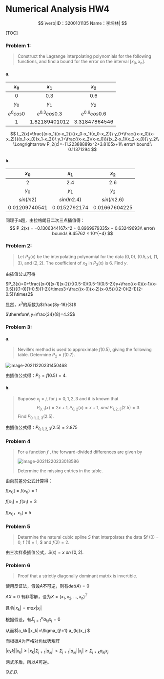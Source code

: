# Numerical Analysis HW4

$$
\verb|ID：3200101135 Name：李坤林|
$$

[TOC]

### Problem 1:

> Construct the Lagrange interpolating polynomials for the following functions, and find a bound for the error on the interval $[x_0,x_n]$.

#### a.

|   $x_0$   |      $x_1$      |      $x_2$      |
| :-------: | :-------------: | :-------------: |
|     0     |       0.3       |       0.6       |
|   $y_0$   |      $y_1$      |      $y_2$      |
| $e^0cos0$ | $e^{0.3}cos0.3$ | $e^{0.6}cos0.6$ |
|     1     |  1.82189401012  |  3.31847864546  |

$$
L_2(x)=\frac{(x-x_1)(x-x_2)}{(x_0-x_1)(x_0-x_2)}\ y_0+\frac{(x-x_0)(x-x_2)}{(x_1-x_0)(x_1-x_2)}\ y_1+\frac{(x-x_2)(x-x_0)}{(x_2-x_1)(x_2-x_0)}\ y_2\\
\Longrightarrow P_2(x)=-11.22388889x^2+3.8105x+1\\
error\ bound:\ 0.11371294
$$

#### b.

|     $x_0$     |    $x_1$     |     $x_2$     |
| :-----------: | :----------: | :-----------: |
|       2       |     2.4      |      2.6      |
|     $y_0$     |    $y_1$     |     $y_2$     |
|  $sin(ln2)$   | $sin(ln2.4)$ | $sin(ln2.6)$  |
| 0.01209740541 | 0.0152792174 | 0.01667604225 |

同理于a题，由拉格朗日二次三点插值得：
$$
P_2(x) = −0.1306344167x^2 + 0.8969979335x − 0.63249693\\
error\ bound:\ 9.45762 × 10^{−4}
$$


### Problem 2:

> Let $P_3(x)$ be the interpolating polynomial for the data $(0, 0),\ (0.5, y),\ (1, 3)$, and$\ (2, 2)$. The coefficient of $x_3$ in $P_3(x)$ is $6$. Find $y$.

由插值公式可得

$P_3(x)=0+\frac{(x-0)(x-1)(x-2)}{(0.5-0)(0.5-1)(0.5-2)}y+\frac{(x-0)(x-1)(x-0.5)}{(1-0)(1-0.5)(1-2)}\times3+\frac{(x-0)(x-2)(x-0.5)}{(2-0)(2-1)(2-0.5)}\times2$

显然，$x^3$的系数为$\frac{8y-16}{3}$

$\therefore\ y=\frac{34}{8}=4.25$



### Problem 3:

#### a.

>Neville’s method is used to approximate $f (0.5)$, giving the following table. Determine $P_2=f(0.7)$.

![image-20211220231450468](C:\Users\Lenovo\AppData\Roaming\Typora\typora-user-images\image-20211220231450468.png)

由插值公式得：$P_2=f(0.5)=4$.

#### b.

> Suppose $x_j = j$, for $j = 0, 1, 2, 3$ and it is known that
> $$
> P_{0,1}(x) = 2x + 1, P_{0,2}(x) = x + 1,\ and\ P_{1,2,3}(2.5) = 3.
> $$
> Find $P_{0,1,2,3}(2.5)$.

由插值公式得：$P_{0,1,2,3}(2.5)=2.875$



### Problem 4

>  For a function $f$ , the forward-divided differences are given by
>
> ![image-20211220233018586](C:\Users\Lenovo\AppData\Roaming\Typora\typora-user-images\image-20211220233018586.png)
>
> Determine the missing entries in the table.

由向前差分公式计算得：

$f[x_0]=f(x_0)=1$

$f[x_1]=f(x_1)=3$

$f[x_0，x_1]=5$



### Problem 5

> Determine the natural cubic spline $S$ that interpolates the data $f (0) = 0, f (1) = 1, $ and $f (2) = 2$.

由三次样条插值公式，$S(x) = x \ on \ [0, 2]$.



### Problem 6

> Proof that a strictly diagonally dominant matrix is invertible.

使用反证法，假设$A$不可逆，则有$det(A)=0$

$AX=0$ 有非零解，设为$X=(x_1,x_2,...,x_n)^T$

且令$|x_k|=max{|x_i|}$

根据假设，有$\Sigma_{j=1}^n a_{kj}x_j=0$

从而$|a_kk||x_k|=\Sigma_{j!=1} a_{kj}x_j $

而根据$A$为严格对角优势矩阵

$|a_kk||x_k|\ge |x_k|\Sigma_{j\neq1} |a_{kj}| >\Sigma_{j\neq 1} |a_{kj}||x_j|\ge\Sigma_{j\neq k} a_{kj}x_j$

两式矛盾，所以$A$可逆。

$Q.E.D.$